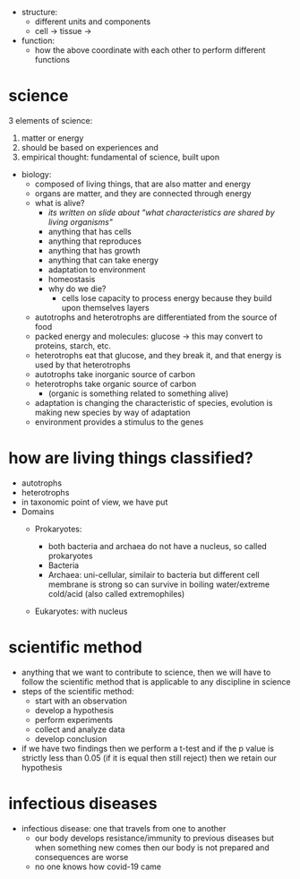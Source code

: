 - structure:
	- different units and components
	- cell -> tissue -> 
- function:
	- how the above coordinate with each other to perform different functions
# science
3 elements of science:
1) matter or energy
2) should be based on experiences and 
3) empirical thought: fundamental of science, built upon  
- biology:
	- composed of living things, that are also matter and energy
	- organs are matter, and they are connected through energy
	- what is alive?
		- *its written on slide about "what characteristics are shared by living organisms"*
		- anything that has cells
		- anything that reproduces
		- anything that has growth
		- anything that can take energy
		- adaptation to environment
		- homeostasis
		- why do we die?
			- cells lose capacity to process energy because they build upon themselves layers
	- autotrophs and heterotrophs are differentiated from the source of food
	- packed energy and molecules: glucose -> this may convert to proteins, starch, etc.
	- heterotrophs eat that glucose, and they break it, and that energy is used by that heterotrophs
	- autotrophs take inorganic source of carbon
	- heterotrophs take organic source of carbon
		- (organic is something related to something alive)
	- adaptation is changing the characteristic of species, evolution is making new species by way of adaptation
	- environment provides a stimulus to the genes
	
# how are living things classified?
- autotrophs
- heterotrophs
- in taxonomic point of view, we have put 
- Domains
	- Prokaryotes:
		- both bacteria and archaea do not have a nucleus, so called prokaryotes
		- Bacteria
		- Archaea: uni-cellular, similair to bacteria but different cell membrane is strong so can survive in boiling water/extreme cold/acid (also called extremophiles)
	
	- Eukaryotes: with nucleus
# scientific method
- anything that we want to contribute to science, then we will have to follow the scientific method that is applicable to any discipline in science
- steps of the scientific method:
	- start with an observation
	- develop a hypothesis
	- perform experiments
	- collect and analyze data
	- develop conclusion
- if we have two findings then we perform a t-test and if the p value is strictly less than 0.05 (if it is equal then still reject) then we retain our hypothesis 
# infectious diseases
- infectious disease: one that travels from one to another
	- our body develops resistance/immunity to previous diseases but when something new comes then our body is not prepared and consequences are worse
	- no one knows how covid-19 came